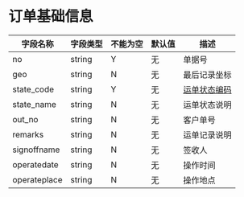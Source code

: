 
# 订单基础信息

| 字段名称     | 字段类型 | 不能为空 | 默认值 | 描述                                     |
| ------------ | -------- | -------- | ------ | ---------------------------------------- |
| no           | string   | Y        | 无     | 单据号                                   |
| geo          | string   | N        | 无     | 最后记录坐标                             |
| state_code   | string   | Y        | 无     | [运单状态编码](enums.md?id=order_status) |
| state_name   | string   | N        | 无     | 运单状态说明                             |
| out_no       | string   | N        | 无     | 客户单号                                 |
| remarks      | string   | N        | 无     | 运单记录说明                             |
| signoffname  | string   | N        | 无     | 签收人                                   |
| operatedate  | string   | N        | 无     | 操作时间                                 |
| operateplace | string   | N        | 无     | 操作地点                                 |

